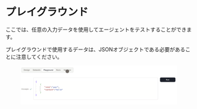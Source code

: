 # プレイグラウンド

ここでは、任意の入力データを使用してエージェントをテストすることができます。

プレイグラウンドで使用するデータは、JSONオブジェクトである必要があることに注意してください。

<figure><img src="../../images/playground.png" alt=""></figure>